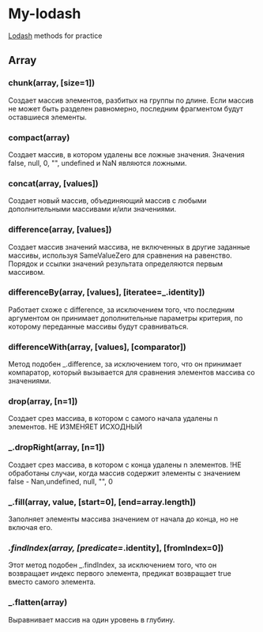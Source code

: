 # My-lodash
[Lodash](https://lodash.com/docs/4.17.15) methods for practice

## Array
### chunk(array, [size=1])
Создает массив элементов, разбитых на группы по длине. Если массив не может быть разделен равномерно, последним фрагментом будут оставшиеся элементы.

### compact(array)
Создает массив, в котором удалены все ложные значения. Значения false, null, 0, "", undefined и NaN являются ложными.

### concat(array, [values])
Создает новый массив, объединяющий массив с любыми дополнительными массивами и/или значениями.

### difference(array, [values])
Создает массив значений массива, не включенных в другие заданные массивы, используя SameValueZero для сравнения на равенство. Порядок и ссылки значений результата определяются первым массивом.

### differenceBy(array, [values], [iteratee=_.identity])
Работает схоже с difference, за исключением того, что последним аргументом он принимает дополнительные параметры критерия, по которому переданные массивы будут сравниваться.

### differenceWith(array, [values], [comparator])
Метод подобен _.difference, за исключением того, что он принимает компаратор, который вызывается для сравнения элементов массива со значениями.

### drop(array, [n=1]) 
Создает срез массива, в котором с самого начала удалены n элементов. НЕ ИЗМЕНЯЕТ ИСХОДНЫЙ

### _.dropRight(array, [n=1])
Создает срез массива, в котором с конца удалены n элементов. !НЕ обработаны  случаи, когда массив содержит элементы с значением  false - Nan,undefined, null, "", 0

### _.fill(array, value, [start=0], [end=array.length])
Заполняет элементы массива значением от начала до конца, но не включая его.

### _.findIndex(array, [predicate=_.identity], [fromIndex=0])
Этот метод подобен _.findIndex, за исключением того, что он возвращает индекс первого элемента, предикат возвращает true вместо самого элемента.

### _.flatten(array)
Выравнивает массив на один уровень в глубину.
